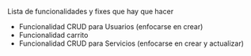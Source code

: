 Lista de funcionalidades y fixes que hay que hacer

* Funcionalidad CRUD para Usuarios (enfocarse en crear) 
* Funcionalidad carrito
* Funcionalidad CRUD para Servicios (enfocarse en crear y actualizar)
